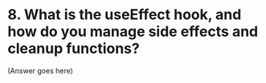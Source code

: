 # 8. What is the useEffect hook, and how do you manage side effects and cleanup functions?

(Answer goes here)

